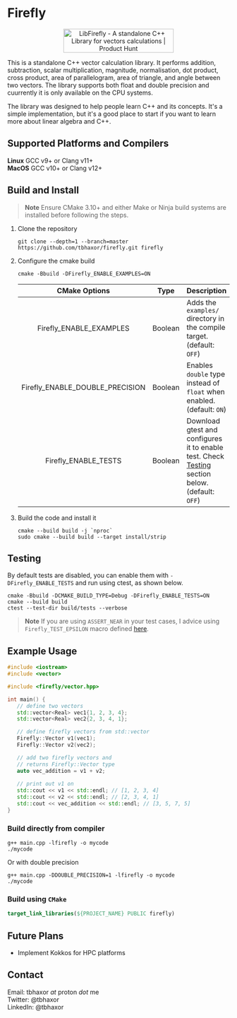 # Firefly

<p align="center">
   <a href="https://www.producthunt.com/posts/libfirefly?utm_source=badge-featured&utm_medium=badge&utm_souce=badge-libfirefly" target="_blank"><img src="https://api.producthunt.com/widgets/embed-image/v1/featured.svg?post_id=406416&theme=light" alt="LibFirefly - A&#0032;standalone&#0032;C&#0043;&#0043;&#0032;Library&#0032;for&#0032;vectors&#0032;calculations | Product Hunt" style="width: 250px; height: 54px;" width="250" height="54" /></a>
</p>

This is a standalone C++ vector calculation library. It performs addition, subtraction, scalar multiplication, magnitude, normalisation, dot product, cross product, area of parallelogram, area of triangle, and angle between two vectors. The library supports both float and double precision and cuurrently it is only available on the CPU systems.

The library was designed to help people learn C++ and its concepts. It's a simple implementation, but it's a good place to start if you want to learn more about linear algebra and C++.

## Supported Platforms and Compilers

**Linux** GCC v9+ or Clang v11+ <br>
**MacOS** GCC v10+ or Clang v12+ <br>

## Build and Install

> **Note** Ensure CMake 3.10+ and either Make or Ninja build systems are installed before following the steps.

1. Clone the repository
   ~~~console
   git clone --depth=1 --branch=master https://github.com/tbhaxor/firefly.git firefly
   ~~~

2. Configure the cmake build
   ~~~console
   cmake -Bbuild -DFirefly_ENABLE_EXAMPLES=ON
   ~~~

   <center>

   | CMake Options | Type | Description |
   | :-----------: | :--: | :---------- |
   | Firefly_ENABLE_EXAMPLES | Boolean | Adds the `examples/` directory in the compile target. (default: `OFF`) |
   | Firefly_ENABLE_DOUBLE_PRECISION | Boolean | Enables `double` type instead of `float` when enabled. (default: `ON`) |
   | Firefly_ENABLE_TESTS | Boolean | Download gtest and configures it to enable test. Check [Testing](#testing) section below. (default: `OFF`) |

   </center>
   
3. Build the code and install it
   ~~~console
   cmake --build build -j `nproc`
   sudo cmake --build build --target install/strip
   ~~~

## Testing

By default tests are disabled, you can enable them with `-DFirefly_ENABLE_TESTS` and run using ctest, as shown below.

~~~console
cmake -Bbuild -DCMAKE_BUILD_TYPE=Debug -DFirefly_ENABLE_TESTS=ON
cmake --build build 
ctest --test-dir build/tests --verbose
~~~

> **Note** If you are using `ASSERT_NEAR` in your test cases, I advice using `Firefly_TEST_EPSILON` macro defined [here](tests/CMakeLists.txt#L5).

## Example Usage

~~~c++
#include <iostream>
#include <vector>

#include <firefly/vector.hpp>

int main() {
   // define two vectors
   std::vector<Real> vec1{1, 2, 3, 4};
   std::vector<Real> vec2{2, 3, 4, 1};

   // define firefly vectors from std::vector
   Firefly::Vector v1(vec1);
   Firefly::Vector v2(vec2);

   // add two firefly vectors and 
   // returns Firefly::Vector type
   auto vec_addition = v1 + v2;
   
   // print out v1 on 
   std::cout << v1 << std::endl; // [1, 2, 3, 4]
   std::cout << v2 << std::endl; // [2, 3, 4, 1]
   std::cout << vec_addition << std::endl; // [3, 5, 7, 5]
}
~~~

### Build directly from compiler

~~~console
g++ main.cpp -lfirefly -o mycode
./mycode
~~~

Or with double precision

~~~console
g++ main.cpp -DDOUBLE_PRECISION=1 -lfirefly -o mycode
./mycode
~~~

### Build using `CMake`

~~~cmake
target_link_libraries(${PROJECT_NAME} PUBLIC firefly)
~~~

## Future Plans

- Implement Kokkos for HPC platforms

## Contact

Email: tbhaxor _at_ proton _dot_ me <br />
Twitter: @tbhaxor <br />
LinkedIn: @tbhaxor 
